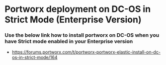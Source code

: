 # Portworx deployment on DC-OS in Strict Mode (Enterprise Version)

### Use the below link how to install portworx on DC-OS when you have Strict mode enabled in your Enterprise version

- https://forums.portworx.com/t/portworx-portworx-elastic-install-on-dc-os-in-strict-mode/164
 
